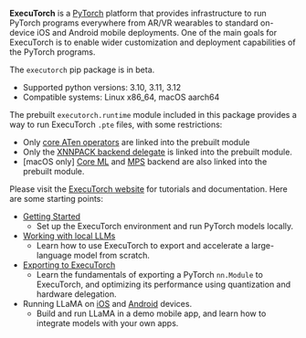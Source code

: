 **ExecuTorch** is a [PyTorch](https://pytorch.org/) platform that provides
infrastructure to run PyTorch programs everywhere from AR/VR wearables to
standard on-device iOS and Android mobile deployments. One of the main goals for
ExecuTorch is to enable wider customization and deployment capabilities of the
PyTorch programs.

The `executorch` pip package is in beta.
* Supported python versions: 3.10, 3.11, 3.12
* Compatible systems: Linux x86_64, macOS aarch64

The prebuilt `executorch.runtime` module included in this package provides a way
to run ExecuTorch `.pte` files, with some restrictions:
* Only [core ATen operators](docs/source/ir-ops-set-definition.md) are linked into the prebuilt module
* Only the [XNNPACK backend delegate](docs/source/backends-xnnpack.md) is linked into the prebuilt module.
* \[macOS only] [Core ML](docs/source/backends-coreml.md) and [MPS](docs/source/backends-mps.md) backend
  are also linked into the prebuilt module.

Please visit the [ExecuTorch website](https://pytorch.org/executorch) for
tutorials and documentation. Here are some starting points:
* [Getting Started](https://pytorch.org/executorch/main/getting-started-setup)
  * Set up the ExecuTorch environment and run PyTorch models locally.
* [Working with local LLMs](docs/source/llm/getting-started.md)
  * Learn how to use ExecuTorch to export and accelerate a large-language model
    from scratch.
* [Exporting to ExecuTorch](https://pytorch.org/executorch/main/tutorials/export-to-executorch-tutorial)
  * Learn the fundamentals of exporting a PyTorch `nn.Module` to ExecuTorch, and
    optimizing its performance using quantization and hardware delegation.
* Running LLaMA on [iOS](docs/source/llm/llama-demo-ios.md) and [Android](docs/source/llm/llama-demo-android.md) devices.
  * Build and run LLaMA in a demo mobile app, and learn how to integrate models
    with your own apps.
